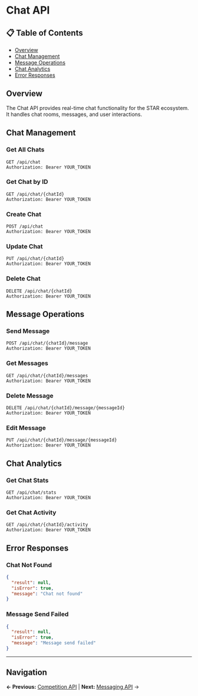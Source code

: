 # Chat API

## 📋 **Table of Contents**

- [Overview](#overview)
- [Chat Management](#chat-management)
- [Message Operations](#message-operations)
- [Chat Analytics](#chat-analytics)
- [Error Responses](#error-responses)

## Overview

The Chat API provides real-time chat functionality for the STAR ecosystem. It handles chat rooms, messages, and user interactions.

## Chat Management

### Get All Chats
```http
GET /api/chat
Authorization: Bearer YOUR_TOKEN
```

### Get Chat by ID
```http
GET /api/chat/{chatId}
Authorization: Bearer YOUR_TOKEN
```

### Create Chat
```http
POST /api/chat
Authorization: Bearer YOUR_TOKEN
```

### Update Chat
```http
PUT /api/chat/{chatId}
Authorization: Bearer YOUR_TOKEN
```

### Delete Chat
```http
DELETE /api/chat/{chatId}
Authorization: Bearer YOUR_TOKEN
```

## Message Operations

### Send Message
```http
POST /api/chat/{chatId}/message
Authorization: Bearer YOUR_TOKEN
```

### Get Messages
```http
GET /api/chat/{chatId}/messages
Authorization: Bearer YOUR_TOKEN
```

### Delete Message
```http
DELETE /api/chat/{chatId}/message/{messageId}
Authorization: Bearer YOUR_TOKEN
```

### Edit Message
```http
PUT /api/chat/{chatId}/message/{messageId}
Authorization: Bearer YOUR_TOKEN
```

## Chat Analytics

### Get Chat Stats
```http
GET /api/chat/stats
Authorization: Bearer YOUR_TOKEN
```

### Get Chat Activity
```http
GET /api/chat/{chatId}/activity
Authorization: Bearer YOUR_TOKEN
```

## Error Responses

### Chat Not Found
```json
{
  "result": null,
  "isError": true,
  "message": "Chat not found"
}
```

### Message Send Failed
```json
{
  "result": null,
  "isError": true,
  "message": "Message send failed"
}
```

---

## Navigation

**← Previous:** [Competition API](Competition-API.md) | **Next:** [Messaging API](Messaging-API.md) →
